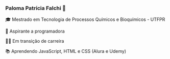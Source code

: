 ### Paloma Patrícia Falchi :cherry_blossom:

🎓 Mestrado em Tecnologia de Processos Químicos e Bioquímicos - UTFPR

🧐 Aspirante a programadora

🧗‍♀️ Em transição de carreira 

📚 Aprendendo JavaScript, HTML e CSS (Alura e Udemy)


